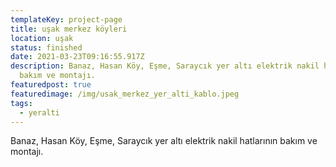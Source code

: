 ```yaml
---
templateKey: project-page
title: uşak merkez köyleri
location: uşak
status: finished
date: 2021-03-23T09:16:55.917Z
description: Banaz, Hasan Köy, Eşme, Saraycık yer altı elektrik nakil hatlarının
  bakım ve montajı.
featuredpost: true
featuredimage: /img/usak_merkez_yer_alti_kablo.jpeg
tags:
  - yeralti
---
```

Banaz, Hasan Köy, Eşme, Saraycık yer altı elektrik nakil hatlarının bakım ve montajı.